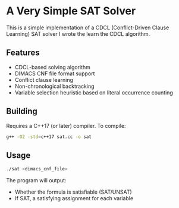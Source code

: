 # A Very Simple SAT Solver

This is a simple implementation of a CDCL (Conflict-Driven Clause Learning) SAT
solver I wrote the learn the CDCL algorithm.

## Features

- CDCL-based solving algorithm
- DIMACS CNF file format support
- Conflict clause learning
- Non-chronological backtracking
- Variable selection heuristic based on literal occurrence counting

## Building

Requires a C++17 (or later) compiler. To compile:

```bash
g++ -O2 -std=c++17 sat.cc -o sat
```

## Usage

```bash
./sat <dimacs_cnf_file>
```

The program will output:
- Whether the formula is satisfiable (SAT/UNSAT)
- If SAT, a satisfying assignment for each variable
